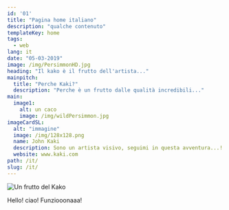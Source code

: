 ```yaml
---
id: '01'
title: "Pagina home italiano"
description: "qualche contenuto"
templateKey: home
tags:
  - web
lang: it
date: "05-03-2019"
image: /img/PersimmonHD.jpg
heading: "Il kako è il frutto dell'artista..."
mainpitch:
  title: "Perche Kaki?"
  description: "Perche è un frutto dalle qualità incredibili..."
main:
  image1:
    alt: un caco
    image: /img/wildPersimmon.jpg
imageCardSL:
  alt: "immagine"
  image: /img/128x128.png
  name: John Kaki
  description: Sono un artista visivo, seguimi in questa avventura...!
  website: www.kaki.com
path: /it/
slug: /it/
---
```


![Un frutto del Kako](https://upload.wikimedia.org/wikipedia/commons/c/c7/Persimmon.jpg)

Hello! ciao! Funziooonaaa!
